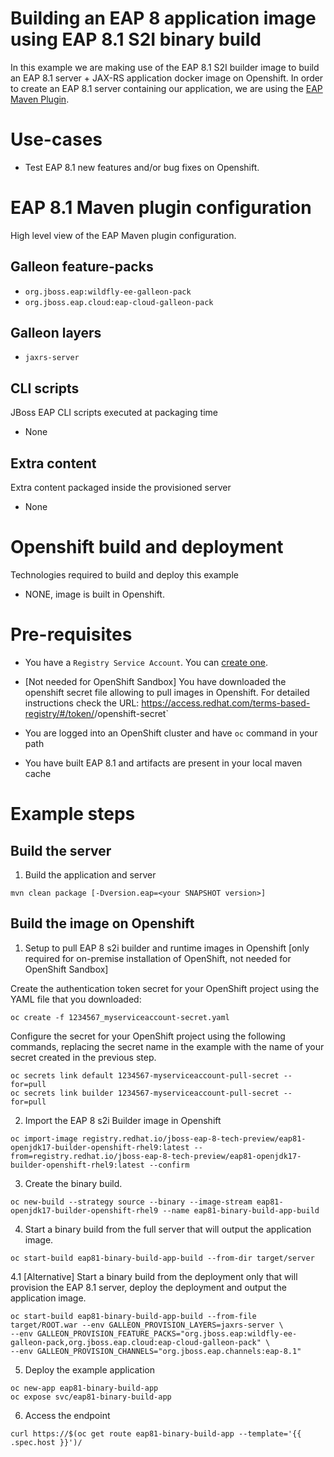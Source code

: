 # Building an EAP 8 application image using EAP 8.1 S2I binary build

In this example we are making use of the EAP 8.1 S2I builder image to build an EAP 8.1 server + JAX-RS application docker image on Openshift.
In order to create an EAP 8.1 server containing our application, we are using the [EAP Maven Plugin](https://github.com/jbossas/eap-maven-plugin).

# Use-cases

* Test EAP 8.1 new features and/or bug fixes on Openshift.

# EAP 8.1 Maven plugin configuration

High level view of the EAP Maven plugin configuration.

## Galleon feature-packs

* `org.jboss.eap:wildfly-ee-galleon-pack`
* `org.jboss.eap.cloud:eap-cloud-galleon-pack`

## Galleon layers

* `jaxrs-server`

## CLI scripts

JBoss EAP CLI scripts executed at packaging time

* None

## Extra content

Extra content packaged inside the provisioned server

* None

# Openshift build and deployment

Technologies required to build and deploy this example

* NONE, image is built in Openshift.

# Pre-requisites

* You have a `Registry Service Account`. You can [create one](https://access.redhat.com/terms-based-registry/).

* [Not needed for OpenShift Sandbox] You have downloaded the openshift secret file allowing to pull images in Openshift. For detailed instructions check the URL: https://access.redhat.com/terms-based-registry/#/token/<your user id>/openshift-secret`

* You are logged into an OpenShift cluster and have `oc` command in your path

* You have built EAP 8.1 and artifacts are present in your local maven cache

# Example steps

## Build the server

1. Build the application  and server

```
mvn clean package [-Dversion.eap=<your SNAPSHOT version>]
```

## Build the image on Openshift

1. Setup to pull EAP 8 s2i builder and runtime images in Openshift [only required for on-premise installation of OpenShift, not needed for OpenShift Sandbox]

Create the authentication token secret for your OpenShift project using the YAML file that you downloaded:

```
oc create -f 1234567_myserviceaccount-secret.yaml
```

Configure the secret for your OpenShift project using the following commands, 
replacing the secret name in the example with the name of your secret created in the previous step.

```
oc secrets link default 1234567-myserviceaccount-pull-secret --for=pull
oc secrets link builder 1234567-myserviceaccount-pull-secret --for=pull
```

2. Import the EAP 8 s2i Builder image in Openshift

```
oc import-image registry.redhat.io/jboss-eap-8-tech-preview/eap81-openjdk17-builder-openshift-rhel9:latest --from=registry.redhat.io/jboss-eap-8-tech-preview/eap81-openjdk17-builder-openshift-rhel9:latest --confirm
```

3. Create the binary build.

```
oc new-build --strategy source --binary --image-stream eap81-openjdk17-builder-openshift-rhel9 --name eap81-binary-build-app-build
```

4. Start a binary build from the full server that will output the application image.

```
oc start-build eap81-binary-build-app-build --from-dir target/server
```

4.1 [Alternative] Start a binary build from the deployment only that will provision the EAP 8.1 server, deploy the deployment and output the application image.

```
oc start-build eap81-binary-build-app-build --from-file target/ROOT.war --env GALLEON_PROVISION_LAYERS=jaxrs-server \
--env GALLEON_PROVISION_FEATURE_PACKS="org.jboss.eap:wildfly-ee-galleon-pack,org.jboss.eap.cloud:eap-cloud-galleon-pack" \
--env GALLEON_PROVISION_CHANNELS="org.jboss.eap.channels:eap-8.1"
```

5. Deploy the example application

```
oc new-app eap81-binary-build-app
oc expose svc/eap81-binary-build-app
```

6. Access the endpoint

```
curl https://$(oc get route eap81-binary-build-app --template='{{ .spec.host }}')/
```
